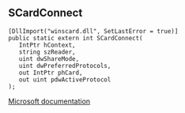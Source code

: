 ## SCardConnect

```
[DllImport("winscard.dll", SetLastError = true)]
public static extern int SCardConnect(
   IntPtr hContext,
   string szReader,
   uint dwShareMode,
   uint dwPreferredProtocols,
   out IntPtr phCard,
   out uint pdwActiveProtocol
);
```

[Microsoft documentation](https://docs.microsoft.com/en-us/windows/win32/api/winscard/nf-winscard-scardconnecta)
